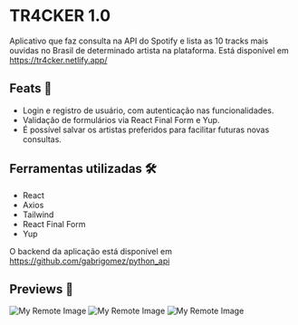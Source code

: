 # TR4CKER 1.0 

Aplicativo que faz consulta na API do Spotify e lista as 10 tracks mais ouvidas no Brasil de determinado artista na plataforma.
Está disponível em https://tr4cker.netlify.app/

## Feats :star2:	

- Login e registro de usuário, com autenticação nas funcionalidades.
- Validação de formulários via React Final Form e Yup.
- É possível salvar os artistas preferidos para facilitar futuras novas consultas.

## Ferramentas utilizadas :hammer_and_wrench:

- React
- Axios
- Tailwind
- React Final Form
- Yup

O backend da aplicação está disponível em https://github.com/gabrigomez/python_api

## Previews :eyes:

![My Remote Image](https://github.com/gabrigomez/python_api/assets/69373145/a772c15f-545b-4e3d-9d73-697cc95b3251)
![My Remote Image](https://github.com/gabrigomez/python_api/assets/69373145/40da99af-df38-44a7-a224-20a6ff5fc3a8)
![My Remote Image](https://github.com/gabrigomez/python_api/assets/69373145/472241de-ed1e-418c-9fef-559c3bf2f1c8)
